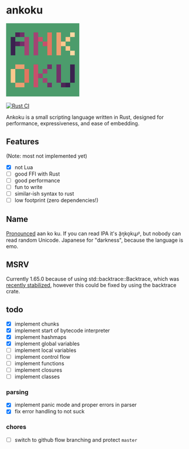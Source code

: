# ankoku

<img src="ankoku-logo.png" alt="drawing" width="200"/>

[![Rust CI](https://github.com/ankoku-lang/ankoku/actions/workflows/ci.yml/badge.svg)](https://github.com/ankoku-lang/ankoku/actions/workflows/ci.yml)

Ankoku is a small scripting language written in Rust, designed for performance, expressiveness, and ease of embedding.

## Features

(Note: most not implemented yet)

-   [x] not Lua
-   [ ] good FFI with Rust
-   [ ] good performance
-   [ ] fun to write
-   [ ] similar-ish syntax to rust
-   [ ] low footprint (zero dependencies!)

## Name

[Pronounced](https://translate.google.com/?sl=ja&tl=en&text=ankoku&op=translate) aan ko ku. If you can read IPA it's ã̠ŋko̞kɯ̟ᵝ, but nobody can read random Unicode. Japanese for "darkness", because the language is emo.

## MSRV

Currently 1.65.0 because of using std::backtrace::Backtrace, which was [recently stabilized](https://github.com/rust-lang/rust/pull/99573), however this could be fixed by using the backtrace crate.

## todo

-   [x] implement chunks
-   [x] implement start of bytecode interpreter
-   [x] implement hashmaps
-   [x] implement global variables
-   [ ] implement local variables
-   [ ] implement control flow
-   [ ] implement functions
-   [ ] implement closures
-   [ ] implement classes

### parsing

-   [x] implement panic mode and proper errors in parser
-   [x] fix error handling to not suck

### chores

-   [ ] switch to github flow branching and protect `master`
